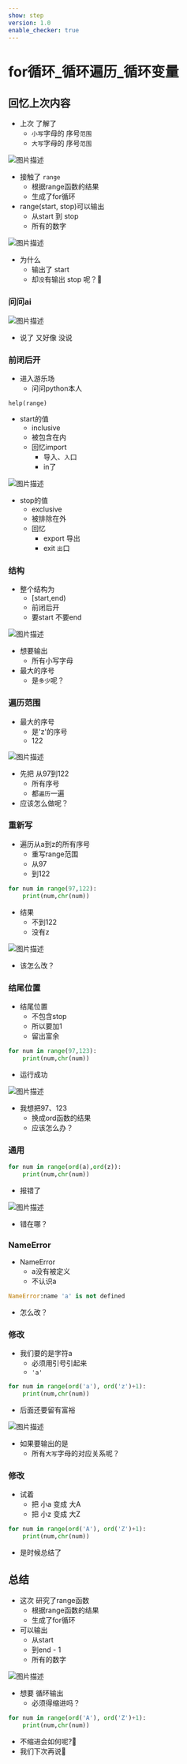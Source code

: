 ```yaml
---
show: step
version: 1.0
enable_checker: true
---
```


#  for循环_循环遍历_循环变量 

## 回忆上次内容

- 上次 了解了
	- `小写`字母的 序号`范围`
	- `大写`字母的 序号`范围`

![图片描述](https://doc.shiyanlou.com/courses/3584/labs/2903777/uid1190679-20241014-1728893797936) 

- 接触了 `range`
	- 根据range函数的结果
	- 生成了for循环
- range(start, stop)可以输出
	- 从start 到 stop 
	- 所有的数字

![图片描述](https://doc.shiyanlou.com/courses/uid1190679-20231110-1699605705139)

- 为什么
	- 输出了 start
	- 却`没`有输出 stop 呢？🤔

### 问问ai

![图片描述](https://doc.shiyanlou.com/courses/3584/labs/988983/uid1190679-20241014-1728894159455) 

- 说了 又好像 没说

### 前闭后开

- 进入游乐场
	- 问问python本人

```
help(range)
```

- start的值
	- inclusive
	- 被包含在内
	- 回忆import 
		- 导入、`入`口
		- in了

![图片描述](https://doc.shiyanlou.com/courses/uid1190679-20240318-1710733717952)

- stop的值
	- exclusive
	- 被排除在外
	- 回忆 
		- export  导出
		- exit `出`口

### 结构

- 整个结构为
	- [start,end)
	- 前闭后开
	- 要start 不要end

![图片描述](https://doc.shiyanlou.com/courses/3584/labs/988983/uid1190679-20241014-1728892841135) 

- 想要输出
	- 所有小写字母
- 最大的序号
	- 是`多少`呢？

### 遍历范围

- 最大的序号 
	- 是'z'的序号
	- 122

![图片描述](https://doc.shiyanlou.com/courses/uid1190679-20240924-1727142414716)

- 先把 从97到122
	- 所有序号
	- 都`遍历`一遍
- 应该怎么做呢？

### 重新写

- 遍历从a到z的所有序号
	- 重写range范围
	- 从97
	- 到122


```python
for num in range(97,122):
	print(num,chr(num))
```

- 结果
	- 不到122 
	- 没有z

![图片描述](https://doc.shiyanlou.com/courses/uid1190679-20240508-1715129870857)

- 该怎么改？

### 结尾位置

- 结尾位置
	- 不包含stop
	- 所以要加1
	- 留出富余

```python
for num in range(97,123):
	print(num,chr(num))
```

- 运行成功

![图片描述](https://doc.shiyanlou.com/courses/uid1190679-20240924-1727142614376)

- 我想把97、123
	- 换成ord函数的结果
	- 应该怎么办？	

### 通用

```python
for num in range(ord(a),ord(z)):
	print(num,chr(num))
```

- 报错了

![图片描述](https://doc.shiyanlou.com/courses/uid1190679-20240508-1715129114012)

- 错在哪？

### NameError

- NameError
	- a没有被定义
	- 不认识a

```python
NameError:name 'a' is not defined
```

- 怎么改？

### 修改

- 我们要的是字符a
	- 必须用引号引起来
	- `'a'`

```python
for num in range(ord('a'), ord('z')+1):
	print(num,chr(num))
```

- 后面还要留有富裕

![图片描述](https://doc.shiyanlou.com/courses/uid1190679-20240924-1727142866202)

- 如果要输出的是
	- 所有`大写`字母的对应关系呢？

### 修改

- 试着
	- 把 小a 变成 大A
	- 把 小z 变成 大Z

```python
for num in range(ord('A'), ord('Z')+1):
	print(num,chr(num))
```

- 是时候总结了

## 总结

- 这次 研究了range函数
	- 根据range函数的结果
	- 生成了for循环
- 可以输出
	- 从start 
	- 到end - 1
	- 所有的数字

![图片描述](https://doc.shiyanlou.com/courses/uid1190679-20240318-1710733249893)

- 想要 循环输出
	- 必须得缩进吗？

```python
for num in range(ord('A'), ord('Z')+1):
	print(num,chr(num))
```

- 不缩进会如何呢?🤔
- 我们下次再说👋


